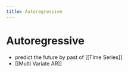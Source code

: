 ```yaml
---
title: Autoregressive
---
```


# Autoregressive
- predict the future by past of [[TIme Series]]
- [[Multi Variate AR]]







